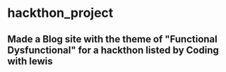 # hackthon_project
## Made a Blog site with the theme of "Functional Dysfunctional" for a hackthon listed by Coding with lewis
